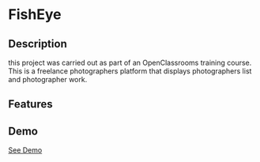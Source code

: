 # FishEye

## Description
this project was carried out as part of an OpenClassrooms training course.
This is a freelance photographers platform that displays photographers list and photographer work.

## Features
## Demo
[See Demo](gsebdev.github.io/Fisheye/)

